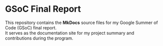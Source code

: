 # GSoC Final Report

This repository contains the **MkDocs** source files for my Google Summer of Code (GSoC) final report.  
It serves as the documentation site for my project summary and contributions during the program.
